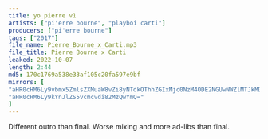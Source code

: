 ```yaml
---
title: yo pierre v1
artists: ["pi'erre bourne", "playboi carti"]
producers: ["pi'erre bourne"]
tags: ["2017"]
file_name: Pierre_Bourne_x_Carti.mp3
file_title: Pierre Bourne x Carti
leaked: 2022-10-07
length: 2:44
md5: 170c1769a538e33af105c20fa597e9bf
mirrors: [
"aHR0cHM6Ly9vbmx5ZmlsZXMuaW8vZi8yNTdkOThhZGIxMjc0NzM4ODE2NGUwNWZlMTJkMDQ4ZQ==",
"aHR0cHM6Ly9kYnJlZS5vcmcvdi82MzQwYmQ="
]
---
```

Different outro than final. Worse mixing and more ad-libs than final.
